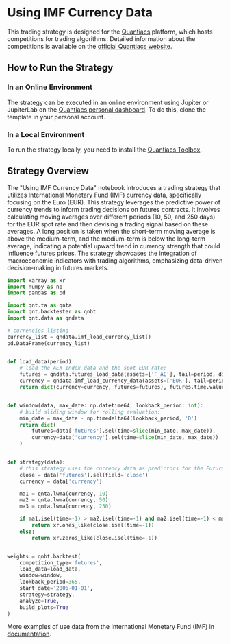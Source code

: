 # Using IMF Currency Data

This trading strategy is designed for the [Quantiacs](https://quantiacs.com/contest) platform, which hosts competitions
for trading algorithms. Detailed information about the competitions is available on
the [official Quantiacs website](https://quantiacs.com/contest).

## How to Run the Strategy

### In an Online Environment

The strategy can be executed in an online environment using Jupiter or JupiterLab on
the [Quantiacs personal dashboard](https://quantiacs.com/personalpage/homepage). To do this, clone the template in your
personal account.

### In a Local Environment

To run the strategy locally, you need to install the [Quantiacs Toolbox](https://github.com/quantiacs/toolbox).

## Strategy Overview

The "Using IMF Currency Data" notebook introduces a trading strategy that utilizes International Monetary Fund (IMF)
currency data, specifically focusing on the Euro (EUR). This strategy leverages the predictive power of currency trends
to inform trading decisions on futures contracts. It involves calculating moving averages over different periods (10,
50, and 250 days) for the EUR spot rate and then devising a trading signal based on these averages. A long position is
taken when the short-term moving average is above the medium-term, and the medium-term is below the long-term average,
indicating a potential upward trend in currency strength that could influence futures prices. The strategy showcases the
integration of macroeconomic indicators with trading algorithms, emphasizing data-driven decision-making in futures
markets.

```python
import xarray as xr
import numpy as np
import pandas as pd

import qnt.ta as qnta
import qnt.backtester as qnbt
import qnt.data as qndata

# currencies listing
currency_list = qndata.imf_load_currency_list()
pd.DataFrame(currency_list)


def load_data(period):
    # load the AEX Index data and the spot EUR rate:
    futures = qndata.futures_load_data(assets=['F_AE'], tail=period, dims=('time', 'field', 'asset'))
    currency = qndata.imf_load_currency_data(assets=['EUR'], tail=period).isel(asset=0)
    return dict(currency=currency, futures=futures), futures.time.values


def window(data, max_date: np.datetime64, lookback_period: int):
    # build sliding window for rolling evaluation:
    min_date = max_date - np.timedelta64(lookback_period, 'D')
    return dict(
        futures=data['futures'].sel(time=slice(min_date, max_date)),
        currency=data['currency'].sel(time=slice(min_date, max_date))
    )


def strategy(data):
    # this strategy uses the currency data as predictors for the Futures contract:   
    close = data['futures'].sel(field='close')
    currency = data['currency']

    ma1 = qnta.lwma(currency, 10)
    ma2 = qnta.lwma(currency, 50)
    ma3 = qnta.lwma(currency, 250)

    if ma1.isel(time=-1) > ma2.isel(time=-1) and ma2.isel(time=-1) < ma3.isel(time=-1):
        return xr.ones_like(close.isel(time=-1))
    else:
        return xr.zeros_like(close.isel(time=-1))


weights = qnbt.backtest(
    competition_type='futures',
    load_data=load_data,
    window=window,
    lookback_period=365,
    start_date='2006-01-01',
    strategy=strategy,
    analyze=True,
    build_plots=True
)
```

More examples of use data from the International Monetary Fund (IMF)
in [documentation](https://quantiacs.com/documentation/en/data/imf.html#imf-currency-data).
